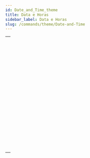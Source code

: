 ```yaml
---
id: Date_and_Time_theme
title: Data e Horas
sidebar_label: Data e Horas
slug: /commands/theme/Date-and-Time
---
```


|                                                                                                             |
| ----------------------------------------------------------------------------------------------------------- |
| [<!-- INCLUDE #_command_.Add to date.Syntax -->](../../commands-legacy/add-to-date.md)<br/>                 |
| [<!-- INCLUDE #_command_.Current date.Syntax -->](../../commands-legacy/current-date.md)<br/>               |
| [<!-- INCLUDE #_command_.Current time.Syntax -->](../../commands-legacy/current-time.md)<br/>               |
| [<!-- INCLUDE #_command_.Date.Syntax -->](../../commands-legacy/date.md)<br/>                               |
| [<!-- INCLUDE #_command_.Day number.Syntax -->](../../commands-legacy/day-number.md)<br/>                   |
| [<!-- INCLUDE #_command_.Day of.Syntax -->](../../commands-legacy/day-of.md)<br/>                           |
| [<!-- INCLUDE #_command_.Milliseconds.Syntax -->](../../commands-legacy/milliseconds.md)<br/>               |
| [<!-- INCLUDE #_command_.Month of.Syntax -->](../../commands-legacy/month-of.md)<br/>                       |
| [<!-- INCLUDE #_command_.SET DEFAULT CENTURY.Syntax -->](../../commands-legacy/set-default-century.md)<br/> |
| [<!-- INCLUDE #_command_.Tickcount.Syntax -->](../../commands-legacy/tickcount.md)<br/>                     |
| [<!-- INCLUDE #_command_.Time.Syntax -->](../../commands-legacy/time.md)<br/>                               |
| [<!-- INCLUDE #_command_.Time string.Syntax -->](../../commands-legacy/time-string.md)<br/>                 |
| [<!-- INCLUDE #_command_.Timestamp.Syntax -->](../../commands-legacy/timestamp.md)<br/>                     |
| [<!-- INCLUDE #_command_.Year of.Syntax -->](../../commands-legacy/year-of.md)<br/>                         |
